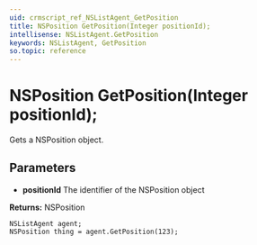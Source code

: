 ```yaml
---
uid: crmscript_ref_NSListAgent_GetPosition
title: NSPosition GetPosition(Integer positionId);
intellisense: NSListAgent.GetPosition
keywords: NSListAgent, GetPosition
so.topic: reference
---
```


# NSPosition GetPosition(Integer positionId);

Gets a NSPosition object.

## Parameters

* **positionId** The identifier of the NSPosition object

**Returns:** NSPosition

```crmscript
NSListAgent agent;
NSPosition thing = agent.GetPosition(123);
```

